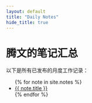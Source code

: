```yaml
---
layout: default
title: "Daily Notes"
hide_title: true
---
```


# 腾文的笔记汇总

以下是所有已发布的月度工作记录：

<ul>
  {% for note in site.notes %}
    <li>
      <a href="{{ note.url }}">{{ note.title }}</a>
    </li>
  {% endfor %}
</ul>
